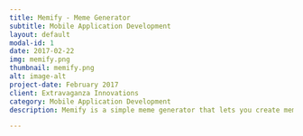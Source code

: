 ```yaml
---
title: Memify - Meme Generator
subtitle: Mobile Application Development
layout: default
modal-id: 1
date: 2017-02-22
img: memify.png
thumbnail: memify.png
alt: image-alt
project-date: February 2017
client: Extravaganza Innovations
category: Mobile Application Development
description: Memify is a simple meme generator that lets you create memes in just 3 simple steps:</br></br>1. Choose a meme</br>2. Add your text</br>3. Hit the Generate button</br></br>That's it! You have your meme. Share it with your friends and have a good laugh together.

---
```

